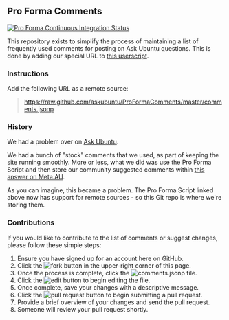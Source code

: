 ## Pro Forma Comments

[![Pro Forma Continuous Integration Status](https://secure.travis-ci.org/AskUbuntu/ProFormaComments.png)](https://travis-ci.org/AskUbuntu/ProFormaComments)

This repository exists to simplify the process of maintaining a list of frequently used comments for posting on Ask Ubuntu questions. This is done by adding our special URL to [this userscript](http://stackapps.com/questions/2116/autoreviewcomments-pro-forma-comments-for-se).

### Instructions

Add the following URL as a remote source:

> https://raw.github.com/askubuntu/ProFormaComments/master/comments.jsonp

### History

We had a problem over on [Ask Ubuntu](http://askubuntu.com).

We had a bunch of "stock" comments that we used, as part of keeping the site running smoothly. More or less, what we did was use the Pro Forma Script and then store our community suggested comments within [this answer on Meta.AU](http://meta.askubuntu.com/q/1323/6005).

As you can imagine, this became a problem. The Pro Forma Script linked above now has support for remote sources - so this Git repo is where we're storing them.

### Contributions

If you would like to contribute to the list of comments or suggest changes, please follow these simple steps:

1. Ensure you have signed up for an account here on GitHub.
1. Click the ![fork](http://i.stack.imgur.com/v7AJR.png) button in the upper-right corner of this page.
1. Once the process is complete, click the ![comments.jsonp](http://i.stack.imgur.com/zeC41.png) file.
1. Click the ![edit](http://i.stack.imgur.com/EDgnk.png) button to begin editing the file.
1. Once complete, save your changes with a descriptive message.
1. Click the ![pull request](http://i.stack.imgur.com/iust6.png) button to begin submitting a pull request.
1. Provide a brief overview of your changes and send the pull request.
1. Someone will review your pull request shortly.
